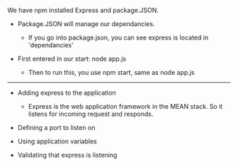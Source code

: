 We have npm installed Express and package.JSON.

+ Package.JSON will manage our dependancies.
    - If you go into package.json, you can see express is located in 'dependancies'

+ First entered in our start: node app.js
    - Then to run this, you use npm start, same as node app.js

-----------------------------------

+ Adding express to the application
    + Express is the web application framework in the MEAN stack. So it listens for incoming request and responds. 
+ Defining a port to listen on

+ Using application variables

+ Validating that express is listening

